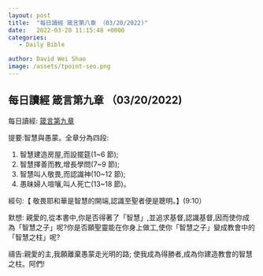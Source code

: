 ```yaml
---
layout: post
title:  "每日讀經 箴言第八章 （03/20/2022)"
date:   2022-03-20 11:15:48 +0000
categories:
   - Daily Bible

author: David Wei Shao
image: /assets/tpoint-seo.png
---
```



## 每日讀經 箴言第九章 （03/20/2022)

每日讀經: [箴言第九章](https://a2z.fhl.net/php/read.php?chineses=%E7%AE%B4&nodic=0&chap=9)

提要:智慧與愚蒙。全章分為四段:

1. 智慧建造房屋,而設擺筵(1~6 節);
2. 智慧擇善而教,增長學問(7~9 節);
3. 智慧叫人敬畏,而認識神(10~12 節);
4. 愚昧婦人喧嚷,叫人死亡(13~18 節)。

經句:【 敬畏耶和華是智慧的開端,認識至聖者便是聰明。】(9:10）

默想: 親愛的,從本書中,你是否得著了「智慧」,並追求基督,認識基督,因而使你成為「智慧之子」呢?你是否願聖靈能在你身上做工,使你「智慧之子」變成教會中的「智慧之柱」呢?

禱告:親愛的主,我願離棄愚蒙走光明的路; 使我成為得勝者,成為你建造教會的智慧之柱。阿們!